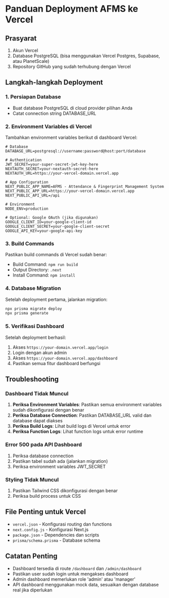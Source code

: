 # Panduan Deployment AFMS ke Vercel

## Prasyarat
1. Akun Vercel
2. Database PostgreSQL (bisa menggunakan Vercel Postgres, Supabase, atau PlanetScale)
3. Repository GitHub yang sudah terhubung dengan Vercel

## Langkah-langkah Deployment

### 1. Persiapan Database
- Buat database PostgreSQL di cloud provider pilihan Anda
- Catat connection string DATABASE_URL

### 2. Environment Variables di Vercel
Tambahkan environment variables berikut di dashboard Vercel:

```
# Database
DATABASE_URL=postgresql://username:password@host:port/database

# Authentication
JWT_SECRET=your-super-secret-jwt-key-here
NEXTAUTH_SECRET=your-nextauth-secret-here
NEXTAUTH_URL=https://your-vercel-domain.vercel.app

# App Configuration
NEXT_PUBLIC_APP_NAME=AFMS - Attendance & Fingerprint Management System
NEXT_PUBLIC_APP_URL=https://your-vercel-domain.vercel.app
NEXT_PUBLIC_API_URL=/api

# Environment
NODE_ENV=production

# Optional: Google OAuth (jika digunakan)
GOOGLE_CLIENT_ID=your-google-client-id
GOOGLE_CLIENT_SECRET=your-google-client-secret
GOOGLE_API_KEY=your-google-api-key
```

### 3. Build Commands
Pastikan build commands di Vercel sudah benar:
- Build Command: `npm run build`
- Output Directory: `.next`
- Install Command: `npm install`

### 4. Database Migration
Setelah deployment pertama, jalankan migration:
```bash
npx prisma migrate deploy
npx prisma generate
```

### 5. Verifikasi Dashboard
Setelah deployment berhasil:
1. Akses `https://your-domain.vercel.app/login`
2. Login dengan akun admin
3. Akses `https://your-domain.vercel.app/dashboard`
4. Pastikan semua fitur dashboard berfungsi

## Troubleshooting

### Dashboard Tidak Muncul
1. **Periksa Environment Variables**: Pastikan semua environment variables sudah dikonfigurasi dengan benar
2. **Periksa Database Connection**: Pastikan DATABASE_URL valid dan database dapat diakses
3. **Periksa Build Logs**: Lihat build logs di Vercel untuk error
4. **Periksa Function Logs**: Lihat function logs untuk error runtime

### Error 500 pada API Dashboard
1. Periksa database connection
2. Pastikan tabel sudah ada (jalankan migration)
3. Periksa environment variables JWT_SECRET

### Styling Tidak Muncul
1. Pastikan Tailwind CSS dikonfigurasi dengan benar
2. Periksa build process untuk CSS

## File Penting untuk Vercel
- `vercel.json` - Konfigurasi routing dan functions
- `next.config.js` - Konfigurasi Next.js
- `package.json` - Dependencies dan scripts
- `prisma/schema.prisma` - Database schema

## Catatan Penting
- Dashboard tersedia di route `/dashboard` dan `/admin/dashboard`
- Pastikan user sudah login untuk mengakses dashboard
- Admin dashboard memerlukan role 'admin' atau 'manager'
- API dashboard menggunakan mock data, sesuaikan dengan database real jika diperlukan